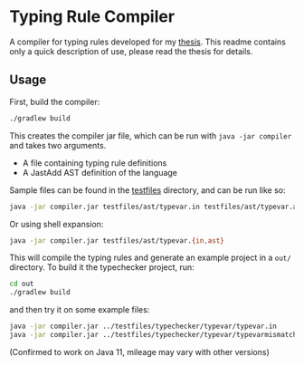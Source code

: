 # Typing Rule Compiler

A compiler for typing rules developed for my [thesis](https://github.com/nichobi/thesis).
This readme contains only a quick description of use, please read the thesis for details.

## Usage
First, build the compiler:
```sh
./gradlew build
```

This creates the compiler jar file, which can be run with `java -jar compiler` and takes two arguments.
* A file containing typing rule definitions
* A JastAdd AST definition of the language

Sample files can be found in the [testfiles](testfiles/) directory, and can be run like so:

```sh
java -jar compiler.jar testfiles/ast/typevar.in testfiles/ast/typevar.ast
```

Or using shell expansion:
```sh
java -jar compiler.jar testfiles/ast/typevar.{in,ast}
```

This will compile the typing rules and generate an example project in a `out/` directory.
To build it the typechecker project, run:

```sh
cd out
./gradlew build
```

and then try it on some example files:

```sh
java -jar compiler.jar ../testfiles/typechecker/typevar/typevar.in
java -jar compiler.jar ../testfiles/typechecker/typevar/typevarmismatch.in
```

(Confirmed to work on Java 11, mileage may vary with other versions)


